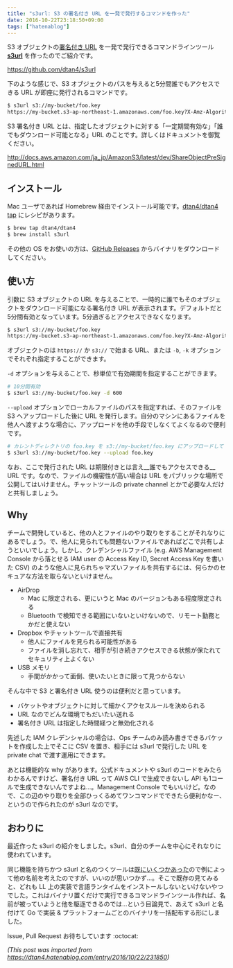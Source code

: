```yaml
---
title: "s3url: S3 の署名付き URL を一発で発行するコマンドを作った"
date: 2016-10-22T23:18:50+09:00
tags: ["hatenablog"]
---
```


S3 オブジェクトの[署名付き URL](http://docs.aws.amazon.com/ja_jp/AmazonS3/latest/dev/ShareObjectPreSignedURL.html) を一発で発行できるコマンドラインツール [__s3url__](https://github.com/dtan4/s3url) を作ったのでご紹介です。

https://github.com/dtan4/s3url

下のような感じで、S3 オブジェクトのパスを与えると5分間誰でもアクセスできる URL が即座に発行されるコマンドです。

```bash
$ s3url s3://my-bucket/foo.key
https://my-bucket.s3-ap-northeast-1.amazonaws.com/foo.key?X-Amz-Algorithm=AWS4-HMAC-SHA256&X-Amz-Credential=AKIA***************************%2Fap-northeast-1%2Fs3%2Faws4_request&X-Amz-Date=20160923T010227Z&X-Amz-Expires=300&X-Amz-SignedHeaders=host&X-Amz-Signature=****************************************************************
```

S3 署名付き URL とは、指定したオブジェクトに対する「一定期間有効な」「誰でもダウンロード可能となる」URL のことです。詳しくはドキュメントを御覧ください。


http://docs.aws.amazon.com/ja_jp/AmazonS3/latest/dev/ShareObjectPreSignedURL.html


## インストール

Mac ユーザであれば Homebrew 経由でインストール可能です。[dtan4/dtan4 tap](https://github.com/dtan4/homebrew-dtan4) にレシピがあります。

```bash
$ brew tap dtan4/dtan4
$ brew install s3url
```

その他の OS をお使いの方は、[GitHub Releases](https://github.com/dtan4/s3url/releases) からバイナリをダウンロードしてください。

## 使い方

引数に S3 オブジェクトの URL を与えることで、一時的に誰でもそのオブジェクトをダウンロード可能になる署名付き URL が表示されます。デフォルトだと5分間有効となっています。5分過ぎるとアクセスできなくなります。

```bash
$ s3url s3://my-bucket/foo.key
https://my-bucket.s3-ap-northeast-1.amazonaws.com/foo.key?X-Amz-Algorithm=AWS4-HMAC-SHA256&X-Amz-Credential=AKIA***************************%2Fap-northeast-1%2Fs3%2Faws4_request&X-Amz-Date=20160923T010227Z&X-Amz-Expires=300&X-Amz-SignedHeaders=host&X-Amz-Signature=****************************************************************
```

オブジェクトのは `https://` か `s3://` で始まる URL、または `-b`, `-k` オプションでそれぞれ指定することができます。

`-d` オプションを与えることで、秒単位で有効期間を指定することができます。

```bash
# 10分間有効
$ s3url s3://my-bucket/foo.key -d 600
```

`--upload` オプションでローカルファイルのパスを指定すれば、そのファイルを S3 へアップロードした後に URL を発行します。自分のマシンにあるファイルを他人へ渡すような場合に、アップロードを他の手段でしなくてよくなるので便利です。

```bash
# カレントディレクトリの foo.key を s3://my-bucket/foo.key にアップロードして URL 発行
$ s3url s3://my-bucket/foo.key --upload foo.key
```

なお、ここで発行された URL は期限付きとは言え__誰でもアクセスできる__ URL です。なので、ファイルの機密性が高い場合は URL をパブリックな場所で公開してはいけません。チャットツールの private channel とかで必要な人だけと共有しましょう。

## Why

チームで開発していると、他の人とファイルのやり取りをすることがそれなりにあるでしょう。で、他人に見られても問題ないファイルであればどこで共有しようといいでしょう。しかし、クレデンシャルファイル (e.g. AWS Management Console から落とせる IAM user の Access Key ID, Secret Access Key を書いた CSV) のような他人に見られちゃマズいファイルを共有するには、何らかのセキュアな方法を取らないといけません。

- AirDrop
  - Mac に限定される、更にいうと Mac のバージョンもある程度限定される
  - Bluetooth で検知できる範囲にいないといけないので、リモート勤務とかだと使えない
- Dropbox やチャットツールで直接共有
  - 他人にファイルを見られる可能性がある
  - ファイルを消し忘れて、相手が引き続きアクセスできる状態が保たれてセキュリティ上よくない
- USB メモリ
  - 手間がかかって面倒、使いたいときに限って見つからない

そんな中で S3 と署名付き URL 使うのは便利だと思っています。

- バケットやオブジェクトに対して細かくアクセスルールを決められる
- URL なのでどんな環境でもだいたい送れる
- 署名付き URL は指定した時間経つと無効化される

先述した IAM クレデンシャルの場合は、Ops チームのみ読み書きできるバケットを作成した上でそこに CSV を置き、相手には s3url で発行した URL を private chat で渡す運用にできます。

あとは機能的な why があります。公式ドキュメントや s3url のコードをみたらわかるんですけど、署名付き URL って  AWS CLI で生成できないし API も1コールで生成できないんですよね…。Management Console でもいいけど。なので、この辺のやり取りを全部ひっくるめてワンコマンドでできたら便利かなー、というので作られたのが s3url なのです。

## おわりに

最近作った s3url の紹介をしました。s3url、自分のチームを中心にそれなりに使われています。

同じ機能を持ちかつ s3url と名のつくツールは[既にいくつかあった](https://github.com/search?utf8=%E2%9C%93&q=s3url)ので例によって他の名前を考えたのですが、いいのが思いつかず…。そこで既存の見てみると、どれも LL 上の実装で言語ランタイムをインストールしないといけないやつでした。これはバイナリ置くだけで実行できるコマンドラインツール作れば、名前が被っていようと他を駆逐できるのでは…という目論見で、あえて s3url と名付けて Go で実装 & プラットフォームごとのバイナリを一括配布する形にしました。

Issue, Pull Request お待ちしています :octocat:

*(This post was imported from https://dtan4.hatenablog.com/entry/2016/10/22/231850)*
